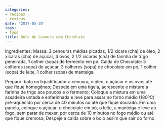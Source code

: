 ```yaml
---
categories:
- recipes
- reviews
date: '2017-05-30'
tags:
- food
title: Bolo de Cenoura com Chocolate
---
```


Ingredientes: Massa: 3 cenouras médias picadas, 1/2 xícara (chá) de óleo, 2 xícaras (chá) de açúcar, 4 ovos, 2 1/2 xícaras (chá) de farinha de trigo peneirada, 1 colher (sopa) de fermento em pó. Calda de Chocolate: 5 colheres (sopa) de açúcar, 3 colheres (sopa) de chocolate em pó, 1 colher (sopa) de leite, 1 colher (sopa) de manteiga.

Preparo: bata no liquidificador a cenoura, o óleo, o açúcar e os ovos até que fique homogêneo; Despeje em uma tigela, acrescente e misture a farinha de trigo aos poucos e o fermento; Coloque a mistura em uma assadeira untada e enfarinhada e leve para assar no forno médio (180ºC) pré-aquecido por cerca de 40 minutos ou até que fique dourado.  Em uma panela, coloque o açúcar, o chocolate em pó, o leite, a manteiga e leve ao fogo, sem parar de mexer, por cerca de 10 minutos no fogo médio ou até que fique cremosa; Despeje a calda sobre o bolo assim que sair do forno.